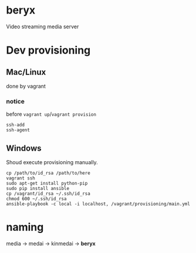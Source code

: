 # beryx
Video streaming media server

# Dev provisioning
## Mac/Linux
done by vagrant
### notice
before `vagrant up`/`vagrant provision`
```
ssh-add
ssh-agent
```

## Windows
Shoud execute provisioning manually.  
```
cp /path/to/id_rsa /path/to/here
vagrant ssh
sudo apt-get install python-pip
sudo pip install ansible
cp /vagrant/id_rsa ~/.ssh/id_rsa
chmod 600 ~/.ssh/id_rsa
ansible-playbook -c local -i localhost, /vagrant/provisioning/main.yml
```


# naming
media → medai → kinmedai → **beryx**

